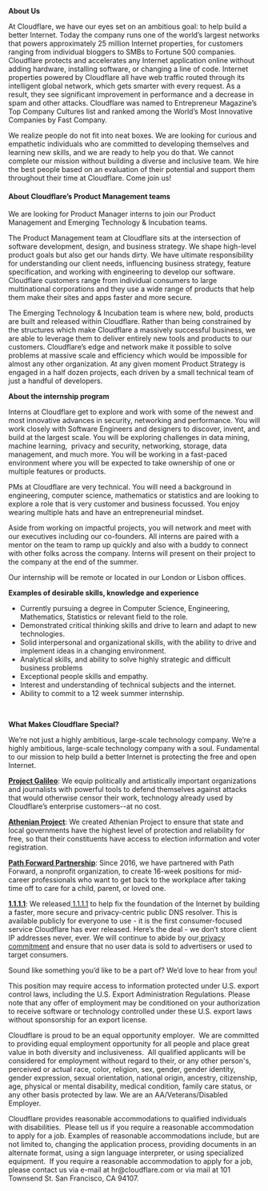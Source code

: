 <div class="content-intro">
	<div><strong>About Us</strong></div>
	<div>
		<p><span style="font-weight: 400;">At Cloudflare, we have our eyes set on an ambitious goal: to help build a better Internet. Today the company runs one of the world’s largest networks that powers approximately 25 million Internet properties, for customers ranging from individual bloggers to SMBs to Fortune 500 companies. Cloudflare protects and accelerates any Internet application online without adding hardware, installing software, or changing a line of code. Internet properties powered by Cloudflare all have web traffic routed through its intelligent global network, which gets smarter with every request. As a result, they see significant improvement in performance and a decrease in spam and other attacks. Cloudflare was named to Entrepreneur Magazine’s Top Company Cultures list and ranked among the World’s Most Innovative Companies by Fast Company.</span><span style="font-weight: 400;">&nbsp;</span></p>
		<p><span style="font-weight: 400;">We realize people do not fit into neat boxes. We are looking for curious and empathetic individuals who are committed to developing themselves and learning new skills, and we are ready to help you do that. We cannot complete our mission without building a diverse and inclusive team. We hire the best people based on an evaluation of their potential and support them throughout their time at Cloudflare. Come join us!&nbsp;</span></p>
	</div>
</div>
<h4><strong>About Cloudflare’s Product Management teams</strong></h4>
<p><span style="font-weight: 400;">We are looking for Product Manager interns to join our Product Management and Emerging Technology &amp; Incubation teams.</span></p>
<p><span style="font-weight: 400;">The Product Management team at Cloudflare sits at the intersection of software development, design, and business strategy. We shape high-level product goals but also get our hands dirty. We have ultimate responsibility for understanding our client needs, influencing business strategy, feature specification, and working with engineering to develop our software. Cloudflare customers range from individual consumers to large multinational corporations and they use a wide range of products that help them make their sites and apps faster and more secure.&nbsp;</span></p>
<p><span style="font-weight: 400;">The Emerging Technology &amp; Incubation team is where new, bold, products are built and released within Cloudflare. Rather than being constrained by the structures which make Cloudflare a massively successful business, we are able to leverage them to deliver entirely new tools and products to our customers. Cloudflare’s edge and network make it possible to solve problems at massive scale and efficiency which would be impossible for almost any other organization. At any given moment Product Strategy is engaged in a half dozen projects, each driven by a small technical team of just a handful of developers.&nbsp;</span></p>
<p><strong>About the internship program</strong></p>
<p><span style="font-weight: 400;">Interns at Cloudflare get to explore and work with some of the newest and most innovative advances in security, networking and performance. You will work closely with Software Engineers and designers to discover, invent, and build at the largest scale. You will be exploring challenges in data mining, machine learning,&nbsp; privacy and security, networking, storage, data management, and much more. You will be working in a fast-paced environment where you will be expected to take ownership of one or multiple features or products.&nbsp;</span></p>
<p><span style="font-weight: 400;">PMs at Cloudflare are very technical. You will need a background in engineering, computer science, mathematics or statistics and are looking to explore a role that is very customer and business focussed. You enjoy wearing multiple hats and have an entrepreneurial mindset.</span></p>
<p><span style="font-weight: 400;">Aside from working on impactful projects, you will network and meet with our executives including our co-founders. All interns are paired with a mentor on the team to ramp up quickly and also with a buddy to connect with other folks across the company. Interns will present on their project to the company at the end of the summer.</span></p>
<p><span style="font-weight: 400;">Our internship will be remote or located in our London or Lisbon offices.&nbsp;</span></p>
<p><strong>Examples of desirable skills, knowledge and experience</strong></p>
<ul>
	<li style="font-weight: 400;"><span style="font-weight: 400;">Currently pursuing a degree in Computer Science, Engineering, Mathematics, Statistics or relevant field to the role.</span></li>
	<li style="font-weight: 400;"><span style="font-weight: 400;">Demonstrated critical thinking skills and drive to learn and adapt to new technologies.</span></li>
	<li style="font-weight: 400;"><span style="font-weight: 400;">Solid interpersonal and organizational skills, with the ability to drive and implement ideas in a changing environment.</span></li>
	<li style="font-weight: 400;"><span style="font-weight: 400;">Analytical skills, and ability to solve highly strategic and difficult business problems</span></li>
	<li style="font-weight: 400;"><span style="font-weight: 400;">Exceptional people skills and empathy.</span></li>
	<li style="font-weight: 400;"><span style="font-weight: 400;">Interest and understanding of technical subjects and the internet.</span></li>
	<li style="font-weight: 400;"><span style="font-weight: 400;">Ability to commit to a 12 week summer internship.</span></li>
</ul>
<p>&nbsp;</p>
<div class="content-conclusion">
	<p><strong>What Makes Cloudflare Special?</strong></p>
	<p><span style="font-weight: 400;">We’re not just a highly ambitious, large-scale technology company. We’re a highly ambitious, large-scale technology company with a soul. Fundamental to our mission to help build a better Internet is protecting the free and open Internet.</span></p>
	<p><a href="https://blog.cloudflare.com/protecting-free-expression-online/"><strong>Project Galileo</strong></a><span style="font-weight: 400;">: We equip politically and artistically important organizations and journalists with powerful tools to defend themselves against attacks that would otherwise censor their work, technology already used by Cloudflare’s enterprise customers--at no cost.</span></p>
	<p><strong><a href="https://www.cloudflare.com/athenian/">Athenian Project</a></strong><span style="font-weight: 400;">: We created Athenian Project to ensure that state and local governments have the highest level of protection and reliability for free, so that their constituents have access to election information and voter registration.</span></p>
	<p><a href="https://blog.cloudflare.com/tag/path-forward/"><strong>Path Forward Partnership</strong></a><span style="font-weight: 400;">: Since 2016, we have partnered with Path Forward, a nonprofit organization, to create 16-week positions for mid-career professionals who want to get back to the workplace after taking time off to care for a child, parent, or loved one.</span></p>
	<p><a href="https://1.1.1.1/"><strong>1.1.1.1</strong></a><span style="font-weight: 400;">: We released</span><a href="https://1.1.1.1/"> <span style="font-weight: 400;">1.1.1.1</span></a><span style="font-weight: 400;"> to help fix the foundation of the Internet by building a faster, more secure and privacy-centric public DNS resolver. This is available publicly for everyone to use - it is the first consumer-focused service Cloudflare has ever released. Here’s the deal - we don’t store client IP addresses never, ever. We will continue to abide by our</span><a href="https://developers.cloudflare.com/1.1.1.1/privacy/public-dns-resolver"> privacy commitment</a><span style="font-weight: 400;"> and ensure that no user data is sold to advertisers or used to target consumers.</span></p>
	<p><span style="font-weight: 400;">Sound like something you’d like to be a part of? We’d love to hear from you!</span></p>
	<p><span style="font-weight: 400;">This position may require access to information protected under U.S. export control laws, including the U.S. Export Administration Regulations. Please note that any offer of employment may be conditioned on your authorization to receive software or technology controlled under these U.S. export laws without sponsorship for an export license.</span></p>
	<p><span style="font-weight: 400;">Cloudflare is proud to be an equal opportunity employer. &nbsp;We are committed to providing equal employment opportunity for all people and place great value in both diversity and inclusiveness. &nbsp;All qualified applicants will be considered for employment without regard to their, or any other person's, perceived or actual</span> <span style="font-weight: 400;">race, color, religion, sex, gender, gender identity, gender expression, sexual orientation, national origin, ancestry, citizenship, age, physical or mental disability, medical condition, family care status, or any other basis protected by law. </span><span style="font-weight: 400;">We are an AA/Veterans/Disabled Employer.</span></p>
	<p><span style="font-weight: 400;">Cloudflare provides reasonable accommodations to qualified individuals with disabilities. &nbsp;Please tell us if you require a reasonable accommodation to apply for a job. Examples of reasonable accommodations include, but are not limited to, changing the application process, providing documents in an alternate format, using a sign language interpreter, or using specialized equipment. &nbsp;If you require a reasonable accommodation to apply for a job, please contact us via e-mail at </span><span style="font-weight: 400;">hr@cloudflare.com</span><span style="font-weight: 400;"> or via mail at 101 Townsend St. San Francisco, CA 94107.</span></p>
</div>